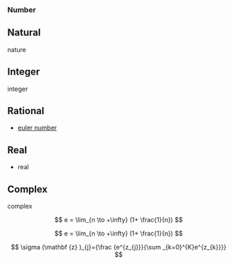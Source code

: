<script type="text/javascript" async
  src="https://cdn.mathjax.org/mathjax/latest/MathJax.js?config=TeX-MML-AM_CHTML">
</script>

### Number



Natural
----

nature

Integer
----

integer

Rational
----

- [euler number](number/euler_number.md)

Real
----

- real

Complex
----

complex

$$  e = \lim_{n \to +\infty} (1+ \frac{1}{n})  $$

$$  e = \lim_{n \to +\infty} (1+ \frac{1}{n})  $$

$$ \sigma (\mathbf {z} )_{j}={\frac {e^{z_{j}}}{\sum _{k=0}^{K}e^{z_{k}}}} $$

#### 
